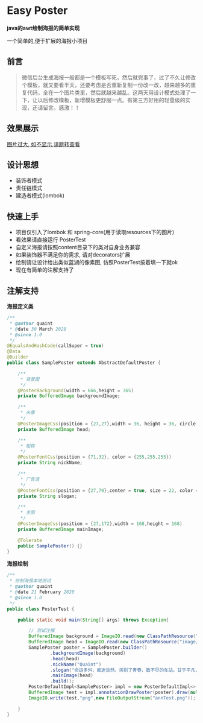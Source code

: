 # Easy Poster

**java的awt绘制海报的简单实现**

一个简单的,便于扩展的海报小项目


## 前言

> 微信后台生成海报一般都是一个模板写死，然后就完事了，过了不久让修改个模板，就又要看半天，还要考虑是否重新复制一份改一改，越来越多的重复代码，全在一个图片类里，然后就越来越乱。这两天用设计模式处理了一下，让以后修改模板，新增模板更舒服一点。有第三方好用的轻量级的实现，还请留言。感激！！


## 效果展示

<a href="https://images.cnblogs.com/cnblogs_com/quaint/1684854/o_200330135806drawFriendTest.png" target="_blank">图片过大, 如不显示,请跳转查看</a>


## 设计思想

- 装饰者模式
- 责任链模式
- 建造者模式(lombok)


## 快速上手

- 项目仅引入了lombok 和 spring-core(用于读取resources下的图片)
- 看效果请直接运行 PosterTest
- 自定义海报请按照content目录下的类对自身业务兼容
- 如果装饰器不满足你的需求, 请对decorators扩展
- 绘制请让设计给出类似蓝湖的像素图, 仿照PosterTest按着填一下就ok
- 现在有简单的注解支持了

## 注解支持

**海报定义类**

```java
/**
 * @author quaint
 * @date 30 March 2020
 * @since 1.0
 */
@EqualsAndHashCode(callSuper = true)
@Data
@Builder
public class SamplePoster extends AbstractDefaultPoster {

    /**
     * 背景图
     */
    @PosterBackground(width = 666,height = 365)
    private BufferedImage backgroundImage;

    /**
     * 头像
     */
    @PosterImageCss(position = {27,27},width = 36, height = 36, circle = true)
    private BufferedImage head;

    /**
     * 昵称
     */
    @PosterFontCss(position = {71,32}, color = {255,255,255})
    private String nickName;

    /**
     * 广告语
     */
    @PosterFontCss(position = {27,70},center = true, size = 22, color = {255,255,255}, canNewLine={1,221,7})
    private String slogan;

    /**
     * 主图
     */
    @PosterImageCss(position = {27,172},width = 168,height = 168)
    private BufferedImage mainImage;

    @Tolerate
    public SamplePoster() {}
}

```

**海报绘制**

```java
/**
 * 绘制海报本地测试
 * @author quaint
 * @date 21 February 2020
 * @since 1.0
 */
public class PosterTest {

    public static void main(String[] args) throws Exception{

        // 测试注解
        BufferedImage background = ImageIO.read(new ClassPathResource("image/yayi.png").getInputStream());
        BufferedImage head = ImageIO.read(new ClassPathResource("image/headimage.jpg").getInputStream());
        SamplePoster poster = SamplePoster.builder()
                .backgroundImage(background)
                .head(head)
                .nickName("Quaint")
                .slogan("命运多舛，痴迷淡然。挥别了青春，数不尽的车站。甘于平凡，却不甘平凡地溃败。")
                .mainImage(head)
                .build();
        PosterDefaultImpl<SamplePoster> impl = new PosterDefaultImpl<>();
        BufferedImage test = impl.annotationDrawPoster(poster).draw(null);
        ImageIO.write(test,"png",new FileOutputStream("annTest.png"));

    }
}
```
